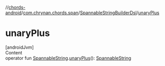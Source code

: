 //[chords-android](../../../index.md)/[com.chrynan.chords.span](../index.md)/[SpannableStringBuilderDsl](index.md)/[unaryPlus](unary-plus.md)



# unaryPlus  
[androidJvm]  
Content  
operator fun [SpannableString](https://developer.android.com/reference/kotlin/android/text/SpannableString.html).[unaryPlus](unary-plus.md)(): [SpannableString](https://developer.android.com/reference/kotlin/android/text/SpannableString.html)  



